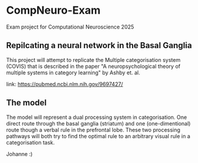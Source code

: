 # CompNeuro-Exam
Exam project for Computational Neuroscience 2025

## Repilcating a neural network in the Basal Ganglia
This project will attempt to replicate the Multiple categorisation system (COVIS) that is described in the paper  "A neuropsychological theory of multiple systems in category learning" by Ashby et. al. 

link: https://pubmed.ncbi.nlm.nih.gov/9697427/

## The model
The model will represent a dual processing system in categorisation. 
One direct route through the basal ganglia (striatum) and one (one-dimentional) route though a verbal rule in the prefrontal lobe. 
These two processing pathways will both try to find the optimal rule to an arbitrary visual rule in a categorisation task. 

Johanne :)


